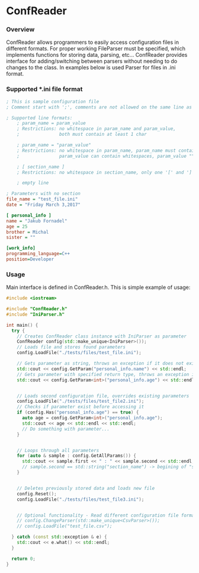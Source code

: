 # ConfReader

### Overview ###
ConfReader allows programmers to easily access configuration files in different formats. For proper working FileParser must be specified, which implements functions for storing data, parsing, etc... ConfReader provides interface for adding/switching between parsers without needing to do changes to the class. In examples below is used Parser for files in .ini format.

### Supported *.ini file format ###
```INI
; This is sample configuration file
; Comment start with ';', comments are not allowed on the same line as parameters or sections

; Supported line formats:
    ; param_name = param_value
    ; Restrictions: no whitespace in param_name and param_value,
    ;               both must contain at least 1 char

    ; param_name = "param_value"
    ; Restrictions: no whitespace in param_name, param_name must contain at least 1 char,
    ;               param_value can contain whitespaces, param_value "" is accepted as NULL

    ; [ section_name ]
    ; Restrictions: no whitespace in section_name, only one '[' and ']' per line

    ; empty line

; Parameters with no section
file_name = "test_file.ini"
date = "Friday March 3,2017"

[ personal_info ]
name = "Jakub Fornadel"
age = 25
brother = Michal
sister = ""

[work_info]
programming_language=C++
position=Developer
```

### Usage ###
Main interface is defined in ConfReader.h. This is simple example of usage: 

```C++
#include <iostream>

#include "ConfReader.h"
#include "IniParser.h"

int main() {
  try {
    // Creates ConfReader class instance with IniParser as parameter
    ConfReader config(std::make_unique<IniParser>());
    // Loads file and stores found parameters
    config.LoadFile("./tests/files/test_file.ini");

    // Gets parameter as string, throws an exception if it does not exist
    std::cout << config.GetParam("personal_info.name") << std::endl;
    // Gets parameter with specified return type, throws an exception if conversion is not possible
    std::cout << config.GetParam<int>("personal_info.age") << std::endl;


    // Loads second configuration file, overrides existing parameters
    config.LoadFile("./tests/files/test_file2.ini");
    // Checks if parameter exist before accessing it
    if (config.Has("personal_info.age") == true) {
      auto age = config.GetParam<int>("personal_info.age");
      std::cout << age << std::endl << std::endl;
      // Do something with parameter...
    }


    // Loops through all parameters
    for (auto & sample : config.GetAllParams()) {
      std::cout << sample.first << " : " << sample.second << std::endl;
      // sample.second == std::string("section_name") -> begining of "sample.first" section parameters
    }


    // Deletes previously stored data and loads new file
    config.Reset();
    config.LoadFile("./tests/files/test_file3.ini");


    // Optional functionality - Read different configuration file format(.csv) and load file
    // config.ChangeParser(std::make_unique<CsvParser>());
    // config.LoadFile("test_file.csv");

  } catch (const std::exception & e) {
    std::cout << e.what() << std::endl;
  }

  return 0;
}
```
